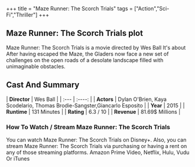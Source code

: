 +++
title = "Maze Runner: The Scorch Trials"
tags = ["Action","Sci-Fi","Thriller"]
+++
## Maze Runner: The Scorch Trials plot
Maze Runner: The Scorch Trials is a movie directed by Wes Ball It's about After having escaped the Maze, the Gladers now face a new set of challenges on the open roads of a desolate landscape filled with unimaginable obstacles.
## Cast And Summary
| **Director**      | Wes Ball |
    | :---        |    :----:   |
    |  **Actors** | Dylan O'Brien, Kaya Scodelario, Thomas Brodie-Sangster,Giancarlo Esposito |
    | **Year**   | 2015    |
    |  **Runtime** | 131 Minutes |
    |  **Rating** | 6.3 / 10 | 
    |  **Revenue** | 81.69$ Millions |
### How To Watch / Stream Maze Runner: The Scorch Trials
You can watch Maze Runner: The Scorch Trials on Disney+.
Also, you can stream Maze Runner: The Scorch Trials via purchasing or having a rent on any of those streaming platforms.
Amazon Prime Video, Netflix, Hulu, Vudu Or iTunes